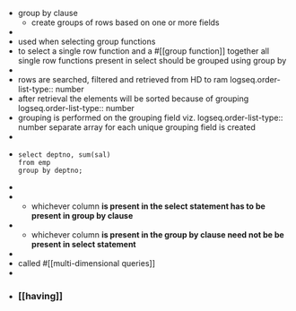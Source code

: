 - group by clause
	- create groups of rows based on one or more fields
-
- used when selecting group functions
- to select a single row function and a #[[group function]] together all single row functions present in select should be grouped using group by
-
- rows are searched, filtered and retrieved from HD to ram
  logseq.order-list-type:: number
- after retrieval the elements will be sorted because of grouping
  logseq.order-list-type:: number
- grouping is performed on the grouping field viz.
  logseq.order-list-type:: number
  separate array for each unique grouping field is created
-
- ```
  select deptno, sum(sal)
  from emp 
  group by deptno;
  ```
-
- - whichever column __is present in the select statement has to be present in group by clause__
- - whichever column __is present in the group by clause need not be be present in select statement__
-
- called #[[multi-dimensional queries]]
-
- ### [[having]]